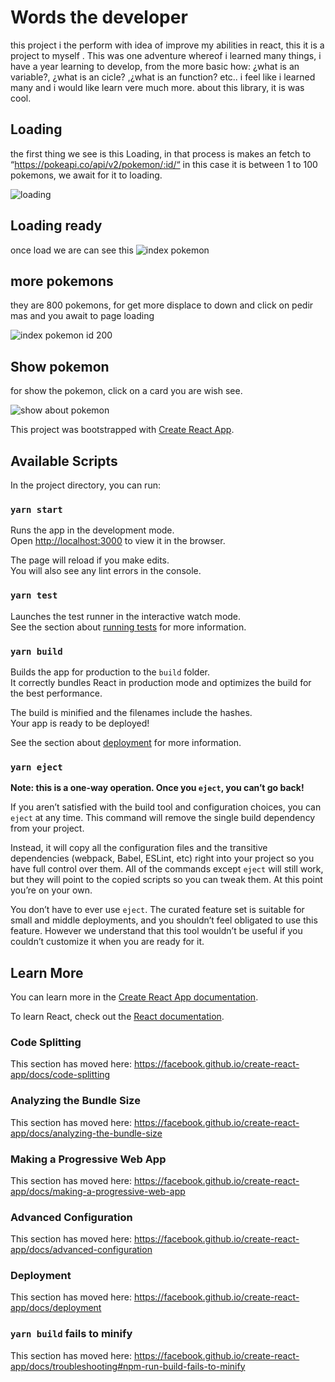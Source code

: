 # Words the developer  

this project i the perform with idea of improve my abilities in react, this it is a project to myself . This was one adventure whereof i learned many things, i have a year learning to develop, from the more basic how: ¿what is an variable?, ¿what is an cicle? ,¿what is an function? etc.. i feel like i learned many and i would like learn vere much more. about this library, it is was cool. 



## Loading
the first thing we see is this Loading, in that process  is makes an fetch to “https://pokeapi.co/api/v2/pokemon/:id/“ in this case it is  between 1 to 100 pokemons, we await for it to loading.

![loading](https://user-images.githubusercontent.com/58712435/95669821-b6618400-0b52-11eb-8a38-b384d648aa52.png?raw=true "loading")

## Loading ready 

once load we are can see this
![index pokemon](https://user-images.githubusercontent.com/58712435/95670035-cda17100-0b54-11eb-9e98-86998f302f32.png?raw=true "index pokemon")

## more pokemons
they are 800 pokemons, for get more displace to down and click on pedir mas and you await to page loading 

![index pokemon id 200](https://user-images.githubusercontent.com/58712435/95670050-0c372b80-0b55-11eb-82b3-4063c11b109e.png?raw=true "index pokemon")


## Show pokemon 

for show the pokemon, click on a card you are wish see. 

![show about pokemon](https://user-images.githubusercontent.com/58712435/95669943-b8781280-0b53-11eb-9145-2b9a56577411.png?raw=true "show pokemon about")

This project was bootstrapped with [Create React App](https://github.com/facebook/create-react-app).

## Available Scripts

In the project directory, you can run:

### `yarn start`

Runs the app in the development mode.<br />
Open [http://localhost:3000](http://localhost:3000) to view it in the browser.

The page will reload if you make edits.<br />
You will also see any lint errors in the console.

### `yarn test`

Launches the test runner in the interactive watch mode.<br />
See the section about [running tests](https://facebook.github.io/create-react-app/docs/running-tests) for more information.

### `yarn build`

Builds the app for production to the `build` folder.<br />
It correctly bundles React in production mode and optimizes the build for the best performance.

The build is minified and the filenames include the hashes.<br />
Your app is ready to be deployed!

See the section about [deployment](https://facebook.github.io/create-react-app/docs/deployment) for more information.

### `yarn eject`

**Note: this is a one-way operation. Once you `eject`, you can’t go back!**

If you aren’t satisfied with the build tool and configuration choices, you can `eject` at any time. This command will remove the single build dependency from your project.

Instead, it will copy all the configuration files and the transitive dependencies (webpack, Babel, ESLint, etc) right into your project so you have full control over them. All of the commands except `eject` will still work, but they will point to the copied scripts so you can tweak them. At this point you’re on your own.

You don’t have to ever use `eject`. The curated feature set is suitable for small and middle deployments, and you shouldn’t feel obligated to use this feature. However we understand that this tool wouldn’t be useful if you couldn’t customize it when you are ready for it.

## Learn More

You can learn more in the [Create React App documentation](https://facebook.github.io/create-react-app/docs/getting-started).

To learn React, check out the [React documentation](https://reactjs.org/).

### Code Splitting

This section has moved here: https://facebook.github.io/create-react-app/docs/code-splitting

### Analyzing the Bundle Size

This section has moved here: https://facebook.github.io/create-react-app/docs/analyzing-the-bundle-size

### Making a Progressive Web App

This section has moved here: https://facebook.github.io/create-react-app/docs/making-a-progressive-web-app

### Advanced Configuration

This section has moved here: https://facebook.github.io/create-react-app/docs/advanced-configuration

### Deployment

This section has moved here: https://facebook.github.io/create-react-app/docs/deployment

### `yarn build` fails to minify

This section has moved here: https://facebook.github.io/create-react-app/docs/troubleshooting#npm-run-build-fails-to-minify
